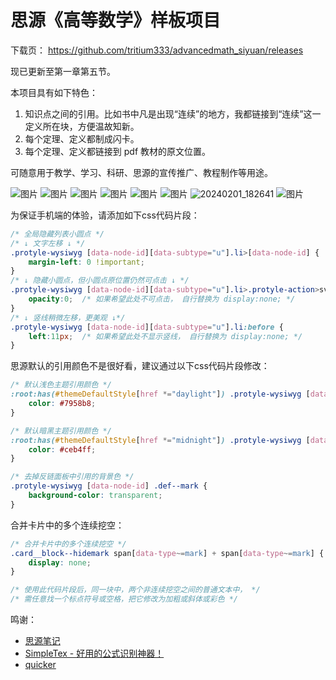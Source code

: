 # 思源《高等数学》样板项目
下载页： https://github.com/tritium333/advancedmath_siyuan/releases 

现已更新至第一章第五节。

本项目具有如下特色：
1. 知识点之间的引用。比如书中凡是出现“连续”的地方，我都链接到“连续”这一定义所在块，方便温故知新。
2. 每个定理、定义都制成闪卡。
3. 每个定理、定义都链接到 pdf 教材的原文位置。

可随意用于教学、学习、科研、思源的宣传推广、教程制作等用途。

![图片](https://github.com/tritium333/advancedmath_siyuan/assets/158309317/d2028e02-1559-4ab0-931e-c3c8882c7f68)
![图片](https://github.com/tritium333/advancedmath_siyuan/assets/158309317/1325bf57-e5c0-4a8a-97df-cd09c378b4a5)
![图片](https://github.com/tritium333/advancedmath_siyuan/assets/158309317/41317917-76d0-4193-9b8f-737842a7f4e9)
![图片](https://github.com/tritium333/advancedmath_siyuan/assets/158309317/9b99c6c8-84f3-4362-8821-52e20e440b34)
![图片](https://github.com/tritium333/advancedmath_siyuan/assets/158309317/ff39c5cc-bb64-405e-bfd4-014b6e88cde6)
![图片](https://github.com/tritium333/advancedmath_siyuan/assets/158309317/c084ff6d-2abd-4df1-aedc-6c0740b7c8a2)
![20240201_182641](https://github.com/tritium333/advancedmath_siyuan/assets/158309317/a52d731a-17d7-4bd3-976d-ccd8e3a91e30)
![图片](https://github.com/tritium333/advancedmath_siyuan/assets/158309317/c3528b6a-16d2-41a3-a059-9b8372568981)

为保证手机端的体验，请添加如下css代码片段：
```css
/* 全局隐藏列表小圆点 */
/* ↓ 文字左移 ↓ */
.protyle-wysiwyg [data-node-id][data-subtype="u"].li>[data-node-id] {
    margin-left: 0 !important;
}
/* ↓ 隐藏小圆点，但小圆点原位置仍然可点击 ↓ */
.protyle-wysiwyg [data-node-id][data-subtype="u"].li>.protyle-action>svg>use:not(:hover) {
    opacity:0;  /* 如果希望此处不可点击， 自行替换为 display:none; */
}
/* ↓ 竖线稍微左移，更美观 ↓*/
.protyle-wysiwyg [data-node-id][data-subtype="u"].li:before {
    left:11px;  /* 如果希望此处不显示竖线， 自行替换为 display:none; */
}
```
思源默认的引用颜色不是很好看，建议通过以下css代码片段修改：
```css
/* 默认浅色主题引用颜色 */
:root:has(#themeDefaultStyle[href *="daylight"]) .protyle-wysiwyg [data-node-id] span[data-type~=block-ref]:not(.av__celltext), .protyle-wysiwyg [data-node-id] span[data-type~=file-annotation-ref] {
    color: #7958b8; 
}

/* 默认暗黑主题引用颜色 */
:root:has(#themeDefaultStyle[href *="midnight"]) .protyle-wysiwyg [data-node-id] span[data-type~=block-ref]:not(.av__celltext), .protyle-wysiwyg [data-node-id] span[data-type~=file-annotation-ref] {
    color: #ceb4ff; 
}

/* 去掉反链面板中引用的背景色 */
.protyle-wysiwyg [data-node-id] .def--mark {
    background-color: transparent;
}
```
合并卡片中的多个连续挖空：
```css
/* 合并卡片中的多个连续挖空 */
.card__block--hidemark span[data-type~=mark] + span[data-type~=mark] {
    display: none;
}

/* 使用此代码片段后，同一块中，两个非连续挖空之间的普通文本中， */
/* 需任意找一个标点符号或空格，把它修改为加粗或斜体或彩色 */
```

鸣谢：

- [思源笔记](https://b3log.org/siyuan/)
- [SimpleTex - 好用的公式识别神器！](https://simpletex.cn/)
- [quicker](https://getquicker.net/Sharedaction?code=2605ff05-b84f-4da6-107c-08db6a78bc4a)
